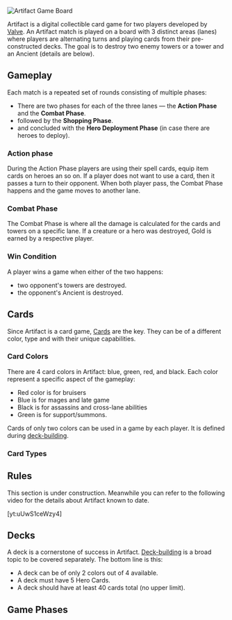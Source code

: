 <!--
STUB feel free to contribute.
-->

![Artifact Game Board](https://i.imgur.com/tsUnqso.jpg)

Artifact is a digital collectible card game for two players developed by [Valve](https://www.valvesoftware.com). An Artifact match is played on a board with 3 distinct areas (lanes) where players are alternating turns and playing cards from their pre-constructed decks. The goal is to destroy two enemy towers or a tower and an Ancient (details are below).

## Gameplay

Each match is a repeated set of rounds consisting of multiple phases:

* There are two phases for each of the three lanes — the **Action Phase** and the **Combat Phase**.
* followed by the **Shopping Phase**.
* and concluded with the **Hero Deployment Phase** (in case there are heroes to deploy).

### Action phase

During the Action Phase players are using their spell cards, equip item cards on heroes an so on. If a player does not want to use a card, then it passes a turn to their opponent. When both player pass, the Combat Phase happens and the game moves to another lane.

### Combat Phase

The Combat Phase is where all the damage is calculated for the cards and towers on a specific lane. If a creature or a hero was destroyed, Gold is earned by a respective player.

### Win Condition

A player wins a game when either of the two happens:

* two opponent's towers are destroyed.
* the opponent's Ancient is destroyed.

## Cards

Since Artifact is a card game, [Cards](https://ggs.wiki/artifact/cards) are the key. They can be of a different color, type and with their unique capabilities.

### Card Colors

There are 4 card colors in Artifact: blue, green, red, and black. Each color represent a specific aspect of the gameplay:

* Red color is for bruisers
* Blue is for mages and late game
* Black is for assassins and cross-lane abilities
* Green is for support/summons.

Cards of only two colors can be used in a game by each player. It is defined during [deck-building](https://ggs.wiki/artifact/guides/deck-building).

### Card Types

<!-- Heroes, Creeps, Spell Cards, Items -->

## Rules

This section is under construction. Meanwhile you can refer to the following video for the details about Artifact known to date.

[yt:uUwS1ceWzy4]

<!-- 

Game phases (hero deployment, turns on each lane, Gold and shopping phase, heroes and items)

-->

## Decks

A deck is a cornerstone of success in Artifact. [Deck-building](https://ggs.wiki/artifact/guides/deck-building) is a broad topic to be covered separately. The bottom line is this:

* A deck can be of only 2 colors out of 4 available.
* A deck must have 5 Hero Cards.
* A deck should have at least 40 cards total (no upper limit).

## Game Phases
